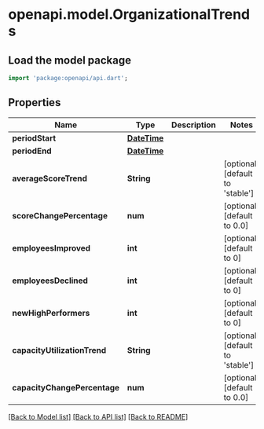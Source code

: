# openapi.model.OrganizationalTrends

## Load the model package
```dart
import 'package:openapi/api.dart';
```

## Properties
Name | Type | Description | Notes
------------ | ------------- | ------------- | -------------
**periodStart** | [**DateTime**](DateTime.md) |  | 
**periodEnd** | [**DateTime**](DateTime.md) |  | 
**averageScoreTrend** | **String** |  | [optional] [default to 'stable']
**scoreChangePercentage** | **num** |  | [optional] [default to 0.0]
**employeesImproved** | **int** |  | [optional] [default to 0]
**employeesDeclined** | **int** |  | [optional] [default to 0]
**newHighPerformers** | **int** |  | [optional] [default to 0]
**capacityUtilizationTrend** | **String** |  | [optional] [default to 'stable']
**capacityChangePercentage** | **num** |  | [optional] [default to 0.0]

[[Back to Model list]](../README.md#documentation-for-models) [[Back to API list]](../README.md#documentation-for-api-endpoints) [[Back to README]](../README.md)


